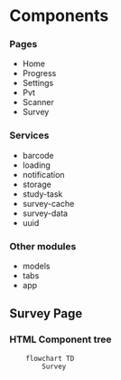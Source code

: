 # Components

### Pages

- Home
- Progress
- Settings
- Pvt
- Scanner
- Survey

### Services

- barcode
- loading
- notification
- storage
- study-task
- survey-cache
- survey-data
- uuid

### Other modules

- models
- tabs
- app

## Survey Page

### HTML Component tree

```mermaid
    flowchart TD
        Survey
```
